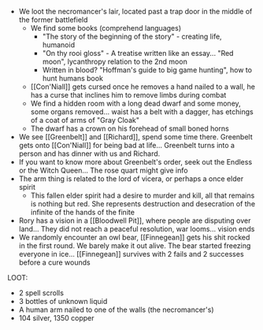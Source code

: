 - We loot the necromancer's lair, located past a trap door in the middle of the former battlefield 
	- We find some books (comprehend languages)
		- "The story of the beginning of the story" - creating life, humanoid
		- "On thy rooi gloss" - A treatise written like an essay... "Red moon", lycanthropy relation to the 2nd moon
		- Written in blood? "Hoffman's guide to big game hunting", how to hunt humans book
	- [[Con'Niall]] gets cursed once he removes a hand nailed to a wall, he has a curse that inclines him to remove limbs during combat
	- We find a hidden room with a long dead dwarf and some money, some organs removed... waist has a belt with a dagger, has etchings of a coat of arms of "Gray Cloak"
	- The dwarf has a crown on his forehead of small boned horns
- We see [[Greenbelt]] and [[Richard]], spend some time there. Greenbelt gets onto [[Con'Niall]] for being bad at life... Greenbelt turns into a person and has dinner with us and Richard.
- If you want to know more about Greenbelt's order, seek out the Endless or the Witch Queen... The rose quart might give info
- The arm thing is related to the lord of vicera, or perhaps a once elder spirit
	- This fallen elder spirit had a desire to murder and kill, all that remains is nothing but red. She represents destruction and desecration of the infinite of the hands of the finite
- Rory has a vision in a [[Bloodwell Pit]], where people are disputing over land... They did not reach a peaceful resolution, war looms... vision ends
- We randomly encounter an owl bear, [[Finnegean]] gets his shit rocked in the first round. We barely make it out alive. The bear started freezing everyone in ice... [[Finnegean]] survives with 2 fails and 2 successes before a cure wounds

LOOT:
- 2 spell scrolls
- 3 bottles of unknown liquid
- A human arm nailed to one of the walls (the necromancer's)
- 104 silver, 1350 copper